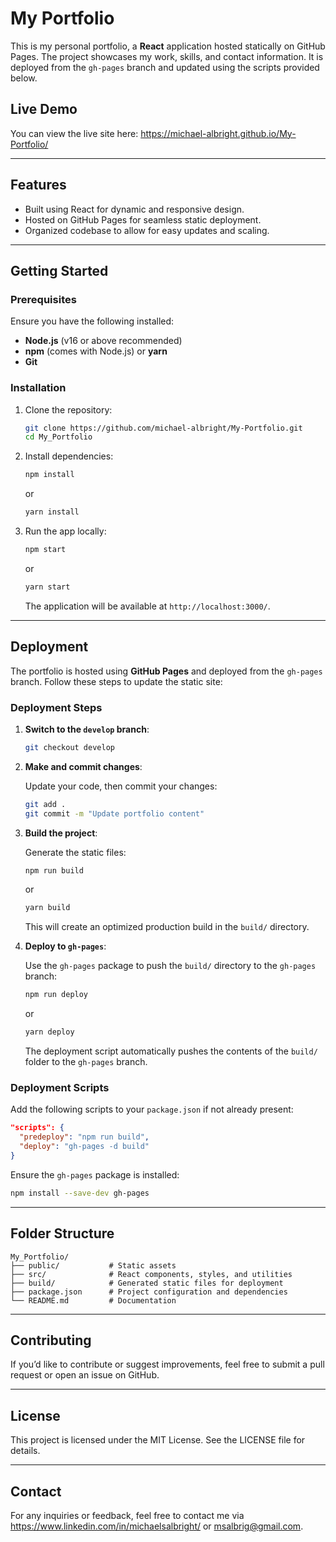 # My Portfolio

This is my personal portfolio, a **React** application hosted statically on GitHub Pages. The project showcases my work, skills, and contact information. It is deployed from the `gh-pages` branch and updated using the scripts provided below.

## Live Demo

You can view the live site here:
https://michael-albright.github.io/My-Portfolio/

---

## Features

- Built using React for dynamic and responsive design.
- Hosted on GitHub Pages for seamless static deployment.
- Organized codebase to allow for easy updates and scaling.

---

## Getting Started

### Prerequisites

Ensure you have the following installed:

- **Node.js** (v16 or above recommended)
- **npm** (comes with Node.js) or **yarn**
- **Git**

### Installation

1. Clone the repository:

   ```bash
   git clone https://github.com/michael-albright/My-Portfolio.git
   cd My_Portfolio
   ```

2. Install dependencies:

   ```bash
   npm install
   ```

   or

   ```bash
   yarn install
   ```

3. Run the app locally:

   ```bash
   npm start
   ```

   or

   ```bash
   yarn start
   ```

   The application will be available at `http://localhost:3000/`.

---

## Deployment

The portfolio is hosted using **GitHub Pages** and deployed from the `gh-pages` branch. Follow these steps to update the static site:

### Deployment Steps

1. **Switch to the `develop` branch**:

   ```bash
   git checkout develop
   ```

2. **Make and commit changes**:

   Update your code, then commit your changes:

   ```bash
   git add .
   git commit -m "Update portfolio content"
   ```

3. **Build the project**:

   Generate the static files:

   ```bash
   npm run build
   ```

   or

   ```bash
   yarn build
   ```

   This will create an optimized production build in the `build/` directory.

4. **Deploy to `gh-pages`**:

   Use the `gh-pages` package to push the `build/` directory to the `gh-pages` branch:

   ```bash
   npm run deploy
   ```

   or

   ```bash
   yarn deploy
   ```

   The deployment script automatically pushes the contents of the `build/` folder to the `gh-pages` branch.

### Deployment Scripts

Add the following scripts to your `package.json` if not already present:

```json
"scripts": {
  "predeploy": "npm run build",
  "deploy": "gh-pages -d build"
}
```

Ensure the `gh-pages` package is installed:

```bash
npm install --save-dev gh-pages
```

---

## Folder Structure

```
My_Portfolio/
├── public/           # Static assets
├── src/              # React components, styles, and utilities
├── build/            # Generated static files for deployment
├── package.json      # Project configuration and dependencies
└── README.md         # Documentation
```

---

## Contributing

If you’d like to contribute or suggest improvements, feel free to submit a pull request or open an issue on GitHub.

---

## License

This project is licensed under the MIT License. See the LICENSE file for details.

---

## Contact

For any inquiries or feedback, feel free to contact me via https://www.linkedin.com/in/michaelsalbright/ or msalbrig@gmail.com.
